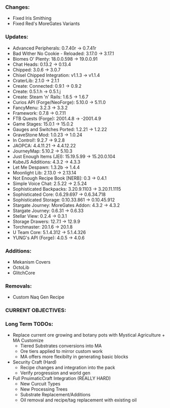 ### Changes:
- Fixed Iris Smithing
- Fixed Red's MoreGates Variants

### Updates:
- Advanced Peripherals: 0.7.40r -> 0.7.41r
- Bad Wither No Cookie - Reloaded: 3.17.0 -> 3.17.1
- Biomes O' Plenty: 18.0.0.598 -> 19.0.0.91
- Chat Heads: 0.13.2 -> 0.13.4
- Chipped: 3.0.6 -> 3.0.7
- Chisel Chipped Integration: v1.1.3 -> v1.1.4
- CraterLib: 2.1.0 -> 2.1.1
- Create: Connected: 0.9.1 -> 0.9.2
- Create: 0.5.1.h -> 0.5.1.j
- Create: Steam 'n' Rails: 1.6.5 -> 1.6.7
- Curios API (Forge/NeoForge): 5.10.0 -> 5.11.0
- FancyMenu: 3.2.3 -> 3.3.2
- Framework: 0.7.8 -> 0.7.11
- FTB Quests (Forge): 2001.4.8 -> -2001.4.9
- Game Stages: 15.0.1 -> 15.0.2
- Gauges and Switches Ported: 1.2.21 -> 1.2.22
- GraveStone Mod: 1.0.23 -> 1.0.24
- In Control!: 9.2.7 -> 9.2.8
- JAOPCA: 4.4.11.21 -> 4.4.12.22
- JourneyMap: 5.10.2 -> 5.10.3
- Just Enough Items (JEI): 15.19.5.99 -> 15.20.0.104
- KubeJS Additions: 4.3.2 -> 4.3.3
- Let Me Despawn: 1.3.2b -> 1.4.4
- Moonlight Lib: 2.13.0 -> 2.13.14
- Not Enough Recipe Book [NERB]: 0.3 -> 0.4.1
- Simple Voice Chat: 2.5.22 -> 2.5.24
- Sophisticated Backpacks: 3.20.9.1103 -> 3.20.11.1115
- Sophisticated Core: 0.6.29.697 -> 0.6.34.718
- Sophisticated Storage: 0.10.33.861 -> 0.10.45.912
- Stargate Journey: MoreGates Addon: 4.3.2 -> 4.3.2
- Stargate Journey: 0.6.31 -> 0.6.33
- Stellar View: 0.2.4 -> 0.3.1
- Storage Drawers: 12.7.1 -> 12.9.9
- Torchmaster: 20.1.6 -> 20.1.8
- U Team Core: 5.1.4.312 -> 5.1.4.326
- YUNG's API (Forge): 4.0.5 -> 4.0.6

### Additions:
- Mekanism Covers
- OctoLib
- GlitchCore

### Removals:
- Custom Naq Gen Recipe

### CURRENT OBJECTIVES:

### Long Term TODOs:
- Replace current ore growing and botany pots with Mystical Agriculture + MA Customize
  - Tiered Substrates conversions into MA
  - Ore tiers applied to mirror custom work
  - MA offers more flexibilty in generating basic blocks
- Security Craft (Hard)
  - Recipe changes and integration into the pack
  - Verify progression and world gen
- Full PnuimaticCraft Integration (REALLY HARD)
  - New Curcuit Types
  - New Processing Trees
  - Substrate Replacement/Additions
  - Oil removal and recipe/tag replacement with existing oil